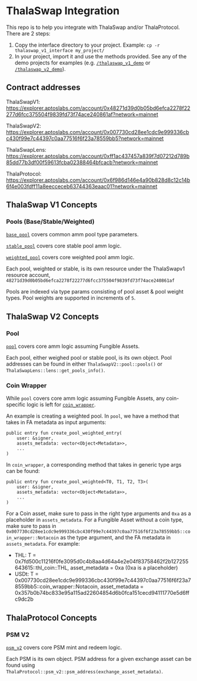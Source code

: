 # ThalaSwap Integration

This repo is to help you integrate with ThalaSwap and/or ThalaProtocol. There are 2 steps:
1. Copy the interface directory to your project. Example: `cp -r thalaswap_v1_interface my_project/`
2. In your project, import it and use the methods provided. See any of the demo projects for examples (e.g. [`/thalaswap_v1_demo`](./thalaswap_v1_demo/) or [`/thalaswap_v2_demo`](./thalaswap_v2_demo/)).

## Contract addresses

ThalaSwapV1: https://explorer.aptoslabs.com/account/0x48271d39d0b05bd6efca2278f22277d6fcc375504f9839fd73f74ace240861af?network=mainnet

ThalaSwapV2: https://explorer.aptoslabs.com/account/0x007730cd28ee1cdc9e999336cbc430f99e7c44397c0aa77516f6f23a78559bb5?network=mainnet

ThalaSwapLens: https://explorer.aptoslabs.com/account/0xff1ac437457a839f7d07212d789b85dd77b3df00f59613fcba02388464bfcacb?network=mainnet

ThalaProtocol: https://explorer.aptoslabs.com/account/0x6f986d146e4a90b828d8c12c14b6f4e003fdff11a8eecceceb63744363eaac01?network=mainnet

## ThalaSwap V1 Concepts

### Pools (Base/Stable/Weighted)

[`base_pool`](./thalaswap_v1_interface/sources/base_pool.move) covers common amm pool type parameters.

[`stable_pool`](./thalaswap_v1_interface/sources/stable_pool.move) covers core stable pool amm logic.

[`weighted_pool`](./thalaswap_v1_interface/sources/weighted_pool.move) covers core weighted pool amm logic.

Each pool, weighted or stable, is its own resource under the ThalaSwapv1 resource account, `48271d39d0b05bd6efca2278f22277d6fcc375504f9839fd73f74ace240861af`

Pools are indexed via type params consisting of pool asset & pool weight types. Pool weights are supported in increments of `5`.

## ThalaSwap V2 Concepts

### Pool

[`pool`](./thalaswap_v2_interface/sources/pool.move) covers core amm logic assuming Fungible Assets.

Each pool, either weighed pool or stable pool, is its own object. Pool addresses
can be found in either `ThalaSwapV2::pool::pools()` or `ThalaSwapLens::lens::get_pools_info()`.

### Coin Wrapper

While `pool` covers core amm logic assuming Fungible Assets, any coin-specific logic
is left for [`coin_wrapper`](./thalaswap_v2_interface/coin_wrapper.move).

An example is creating a weighted pool. In `pool`, we have a method that
takes in FA metadata as input arguments:

```
public entry fun create_pool_weighted_entry(
    user: &signer,
    assets_metadata: vector<Object<Metadata>>,
    ...
)
```

In `coin_wrapper`, a corresponding method that takes in generic type args can be found:

```
public entry fun create_pool_weighted<T0, T1, T2, T3>(
    user: &signer,
    assets_metadata: vector<Object<Metadata>>,
    ...
)
```

For a Coin asset, make sure to pass in the right type arguments and `0xa` as a placeholder in `assets_metadata`.
For a Fungible Asset without a coin type, make sure to pass in
`0x007730cd28ee1cdc9e999336cbc430f99e7c44397c0aa77516f6f23a78559bb5::coin_wrapper::Notacoin`
as the type argument, and the FA metadata in `assets_metadata`. For example:

- THL: T = 0x7fd500c11216f0fe3095d0c4b8aa4d64a4e2e04f83758462f2b127255643615::thl_coin::THL, asset_metadata = 0xa (0xa is a placeholder)
- USDt: T = 0x007730cd28ee1cdc9e999336cbc430f99e7c44397c0aa77516f6f23a78559bb5::coin_wrapper::Notacoin, asset_metadata = 0x357b0b74bc833e95a115ad22604854d6b0fca151cecd94111770e5d6ffc9dc2b

## ThalaProtocol Concepts

### PSM V2

[`psm_v2`](./thala_protocol_interface/sources/psm_v2.move) covers core PSM mint and redeem logic.

Each PSM is its own object. PSM address for a given exchange asset can be found using `ThalaProtocol::psm_v2::psm_address(exchange_asset_metadata)`.
